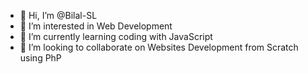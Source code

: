 - 👋 Hi, I’m @Bilal-SL
- 👀 I’m interested in Web Development 
- 🌱 I’m currently learning coding with JavaScript 
- 💞️ I’m looking to collaborate on Websites Development from Scratch using PhP


<!---
Bilal-SL/Bilal-SL is a ✨ special ✨ repository because its `README.md` (this file) appears on your GitHub profile.
You can click the Preview link to take a look at your changes.
--->
